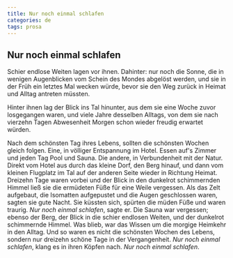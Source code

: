 ```yaml
---
title: Nur noch einmal schlafen
categories: de
tags: prosa
---
```


## Nur noch einmal schlafen

Schier endlose Weiten lagen vor ihnen. Dahinter: nur noch die Sonne, die in wenigen Augenblicken vom Schein des Mondes abgelöst werden, und sie in der Früh ein letztes Mal wecken würde, bevor sie den Weg zurück in Heimat und Alltag antreten müssten.

Hinter ihnen lag der Blick ins Tal hinunter, aus dem sie eine Woche zuvor losgegangen waren, und viele Jahre desselben Alltags, von dem sie nach vierzehn Tagen Abwesenheit Morgen schon wieder freudig erwartet würden.

Nach dem schönsten Tag ihres Lebens, sollten die schönsten Wochen gleich folgen. Eine, in völliger Entspannung im Hotel. Essen auf's Zimmer und jeden Tag Pool und Sauna. Die andere, in Verbundenheit mit der Natur. Direkt vom Hotel aus durch das kleine Dorf, den Berg hinauf, und dann vom kleinen Flugplatz im Tal auf der anderen Seite wieder in Richtung Heimat. Dreizehn Tage waren vorbei und der Blick in den dunkelrot schimmernden Himmel ließ sie die ermüdeten Füße für eine Weile vergessen. Als das Zelt aufgebaut, die Isomatten aufgepustet und die Augen geschlossen waren, sagten sie gute Nacht. Sie küssten sich, spürten die müden Füße und waren traurig. *Nur noch einmal schlafen*, sagte er. Die Sauna war vergessen; ebenso der Berg, der Blick in die schier endlosen Weiten, und der dunkelrot schimmernde Himmel. Was blieb, war das Wissen um die morgige Heimkehr in den Alltag. Und so waren es nicht die schönsten Wochen des Lebens, sondern nur dreizehn schöne Tage in der Vergangenheit. *Nur noch einmal schlafen*, klang es in ihren Köpfen nach. *Nur noch einmal schlafen*.
